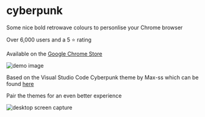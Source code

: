 # cyberpunk

Some nice bold retrowave colours to personlise your Chrome browser

Over 6,000 users and a 5 ⭐ rating

Available on the [Google Chrome Store](https://chrome.google.com/webstore/detail/cyberpunk/ekkfihjmcoeplagmladakeignpdaecmc "The Theme's Page in the Chrome Store")

![demo image](https://github.com/anpaopao/cyberpunnk/raw/master/nicest_grab.png "theme demo")

Based on the Visual Studio Code Cyberpunk theme by Max-ss which can be found [here](https://marketplace.visualstudio.com/items?itemName=max-SS.cyberpunk "vscode store")

Pair the themes for an even better experience

![desktop screen capture](https://github.com/anpaopao/cyberpunnk/raw/master/purple.png "desktop screen capture")